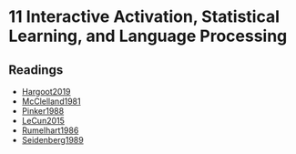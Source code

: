# 11 Interactive Activation, Statistical Learning, and Language Processing

## Readings

- <a href="https://princetonuniversity.github.io/NEU-PSY-502/_static/pdf/Class%2011/Hargoot2019.pdf" download>Hargoot2019</a>
- <a href="https://princetonuniversity.github.io/NEU-PSY-502/_static/pdf/Class%2011/McClelland1981.pdf" download>McClelland1981</a>
- <a href="https://princetonuniversity.github.io/NEU-PSY-502/_static/pdf/Class%2011/Pinker1988.pdf" download>Pinker1988</a>
- <a href="https://princetonuniversity.github.io/NEU-PSY-502/_static/pdf/Class%2011/LeCun2015.pdf" download>LeCun2015</a>
- <a href="https://princetonuniversity.github.io/NEU-PSY-502/_static/pdf/Class%2011/Rumelhart1986.pdf" download>Rumelhart1986</a>
- <a href="https://princetonuniversity.github.io/NEU-PSY-502/_static/pdf/Class%2011/Seidenberg1989.pdf" download>Seidenberg1989</a>

